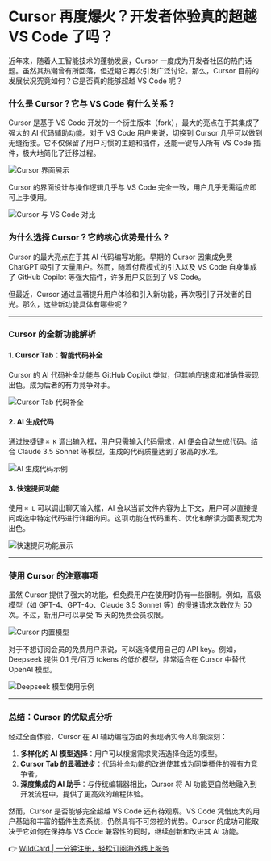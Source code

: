 # Cursor 再度爆火？开发者体验真的超越 VS Code 了吗？

近年来，随着人工智能技术的蓬勃发展，Cursor 一度成为开发者社区的热门话题。虽然其热潮曾有所回落，但近期它再次引发广泛讨论。那么，Cursor 目前的发展状况究竟如何？它是否真的能够超越 VS Code 呢？

### 什么是 Cursor？它与 VS Code 有什么关系？

Cursor 是基于 VS Code 开发的一个衍生版本（fork），最大的亮点在于其集成了强大的 AI 代码辅助功能。对于 VS Code 用户来说，切换到 Cursor 几乎可以做到无缝衔接。它不仅保留了用户习惯的主题和插件，还能一键导入所有 VS Code 插件，极大地简化了迁移过程。

![Cursor 界面展示](https://bbtdd.com/img/53364551.webp)

Cursor 的界面设计与操作逻辑几乎与 VS Code 完全一致，用户几乎无需适应即可上手使用。

![Cursor 与 VS Code 对比](https://bbtdd.com/img/399328271010878.webp)

### 为什么选择 Cursor？它的核心优势是什么？

Cursor 的最大亮点在于其 AI 代码编写功能。早期的 Cursor 因集成免费 ChatGPT 吸引了大量用户。然而，随着付费模式的引入以及 VS Code 自身集成了 GitHub Copilot 等强大插件，许多用户又回到了 VS Code。

但最近，Cursor 通过显著提升用户体验和引入新功能，再次吸引了开发者的目光。那么，这些新功能具体有哪些呢？

---

### Cursor 的全新功能解析

#### 1. Cursor Tab：智能代码补全

Cursor 的 AI 代码补全功能与 GitHub Copilot 类似，但其响应速度和准确性表现出色，成为后者的有力竞争对手。

![Cursor Tab 代码补全](https://bbtdd.com/img/7472673685.webp)

#### 2. AI 生成代码

通过快捷键 `⌘ K` 调出输入框，用户只需输入代码需求，AI 便会自动生成代码。结合 Claude 3.5 Sonnet 等模型，生成的代码质量达到了极高的水准。

![AI 生成代码示例](https://bbtdd.com/img/98590293.webp)

#### 3. 快速提问功能

使用 `⌘ L` 可以调出聊天输入框，AI 会以当前文件内容为上下文，用户可以直接提问或选中特定代码进行详细询问。这项功能在代码重构、优化和解读方面表现尤为出色。

![快速提问功能展示](https://bbtdd.com/img/5337166000207526.webp)

---

### 使用 Cursor 的注意事项

虽然 Cursor 提供了强大的功能，但免费用户在使用时仍有一些限制。例如，高级模型（如 GPT-4、GPT-4o、Claude 3.5 Sonnet 等）的慢速请求次数仅为 50 次。不过，新用户可以享受 15 天的免费会员权限。

![Cursor 内置模型](https://bbtdd.com/img/66802308.webp)

对于不想订阅会员的免费用户来说，可以选择使用自己的 API key。例如，Deepseek 提供 0.1 元/百万 tokens 的低价模型，非常适合在 Cursor 中替代 OpenAI 模型。

![Deepseek 模型使用示例](https://bbtdd.com/img/9165475841520928.webp)

---

### 总结：Cursor 的优缺点分析

经过全面体验，Cursor 在 AI 辅助编程方面的表现确实令人印象深刻：

1. **多样化的 AI 模型选择**：用户可以根据需求灵活选择合适的模型。
2. **Cursor Tab 的显著进步**：代码补全功能的改进使其成为同类插件的强有力竞争者。
3. **深度集成的 AI 助手**：与传统编辑器相比，Cursor 将 AI 功能更自然地融入到开发流程中，提供了更高效的编程体验。

然而，Cursor 是否能够完全超越 VS Code 还有待观察。VS Code 凭借庞大的用户基础和丰富的插件生态系统，仍然具有不可忽视的优势。Cursor 的成功可能取决于它如何在保持与 VS Code 兼容性的同时，继续创新和改进其 AI 功能。

👉 [WildCard | 一分钟注册，轻松订阅海外线上服务](https://bbtdd.com/WildCard)